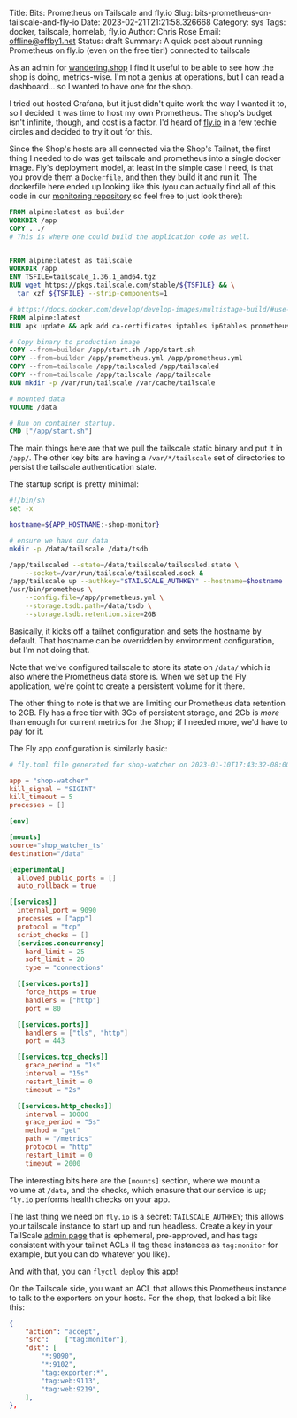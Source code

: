 Title: Bits: Prometheus on Tailscale and fly.io
Slug: bits-prometheus-on-tailscale-and-fly-io
Date: 2023-02-21T21:21:58.326668
Category: sys
Tags: docker, tailscale, homelab, fly.io
Author: Chris Rose
Email: offline@offby1.net
Status: draft
Summary: A quick post about running Prometheus on fly.io (even on the free tier!) connected to tailscale

As an admin for [wandering.shop](https://wandering.shop) I find it useful to be able to see how the shop is doing, metrics-wise. I'm not a genius at operations, but I can read a dashboard... so I wanted to have one for the shop.

I tried out hosted Grafana, but it just didn't quite work the way I wanted it to, so I decided it was time to host my own Prometheus. The shop's budget isn't infinite, though, and cost is a factor. I'd heard of [fly.io](https://fly.io) in a few techie circles and decided to try it out for this.

Since the Shop's hosts are all connected via the Shop's Tailnet, the first thing I needed to do was get tailscale and prometheus into a single docker image. Fly's deployment model, at least in the simple case I need, is that you provide them a `Dockerfile`, and then they build it and run it. The dockerfile here ended up looking like this (you can actually find all of this code in our [monitoring repository](https://github.com/wandering-shop/monitor/tree/main/prometheus/) so feel free to just look there):

```dockerfile
FROM alpine:latest as builder
WORKDIR /app
COPY . ./
# This is where one could build the application code as well.


FROM alpine:latest as tailscale
WORKDIR /app
ENV TSFILE=tailscale_1.36.1_amd64.tgz
RUN wget https://pkgs.tailscale.com/stable/${TSFILE} && \
  tar xzf ${TSFILE} --strip-components=1

# https://docs.docker.com/develop/develop-images/multistage-build/#use-multi-stage-builds
FROM alpine:latest
RUN apk update && apk add ca-certificates iptables ip6tables prometheus && rm -rf /var/cache/apk/*

# Copy binary to production image
COPY --from=builder /app/start.sh /app/start.sh
COPY --from=builder /app/prometheus.yml /app/prometheus.yml
COPY --from=tailscale /app/tailscaled /app/tailscaled
COPY --from=tailscale /app/tailscale /app/tailscale
RUN mkdir -p /var/run/tailscale /var/cache/tailscale

# mounted data
VOLUME /data

# Run on container startup.
CMD ["/app/start.sh"]
```

The main things here are that we pull the tailscale static binary and put it in `/app/`. The other key bits are having a `/var/*/tailscale` set of directories to persist the tailscale authentication state.

The startup script is pretty minimal:

```bash
#!/bin/sh
set -x

hostname=${APP_HOSTNAME:-shop-monitor}

# ensure we have our data
mkdir -p /data/tailscale /data/tsdb

/app/tailscaled --state=/data/tailscale/tailscaled.state \
    --socket=/var/run/tailscale/tailscaled.sock &
/app/tailscale up --authkey="$TAILSCALE_AUTHKEY" --hostname=$hostname
/usr/bin/prometheus \
    --config.file=/app/prometheus.yml \
    --storage.tsdb.path=/data/tsdb \
    --storage.tsdb.retention.size=2GB
```

Basically, it kicks off a tailnet configuration and sets the hostname by default. That hostname can be overridden by environment configuration, but I'm not doing that.

Note that we've configured tailscale to store its state on `/data/` which is also where the Prometheus data store is. When we set up the Fly application, we're goint to create a persistent volume for it there.

The other thing to note is that we are limiting our Prometheus data retention to 2GB. Fly has a free tier with 3Gb of persistent storage, and 2Gb is _more_ than enough for current metrics for the Shop; if I needed more, we'd have to pay for it.

The Fly app configuration is similarly basic:

```toml
# fly.toml file generated for shop-watcher on 2023-01-10T17:43:32-08:00

app = "shop-watcher"
kill_signal = "SIGINT"
kill_timeout = 5
processes = []

[env]

[mounts]
source="shop_watcher_ts"
destination="/data"

[experimental]
  allowed_public_ports = []
  auto_rollback = true

[[services]]
  internal_port = 9090
  processes = ["app"]
  protocol = "tcp"
  script_checks = []
  [services.concurrency]
    hard_limit = 25
    soft_limit = 20
    type = "connections"

  [[services.ports]]
    force_https = true
    handlers = ["http"]
    port = 80

  [[services.ports]]
    handlers = ["tls", "http"]
    port = 443

  [[services.tcp_checks]]
    grace_period = "1s"
    interval = "15s"
    restart_limit = 0
    timeout = "2s"

  [[services.http_checks]]
    interval = 10000
    grace_period = "5s"
    method = "get"
    path = "/metrics"
    protocol = "http"
    restart_limit = 0
    timeout = 2000
```

The interesting bits here are the `[mounts]` section, where we mount a volume at `/data`, and the checks, which enasure that our service is up; `fly.io` performs health checks on your app.

The last thing we need on `fly.io` is a secret: `TAILSCALE_AUTHKEY`; this allows your tailscale instance to start up and run headless. Create a key in your TailScale [admin page](https://login.tailscale.com/admin/settings/keys) that is ephemeral, pre-approved, and has tags consistent with your tailnet ACLs (I tag these instances as `tag:monitor` for example, but you can do whatever you like).

And with that, you can `flyctl deploy` this app!

On the Tailscale side, you want an ACL that allows this Prometheus instance to talk to the exporters on your hosts. For the shop, that looked a bit like this:

```json
{
	"action": "accept",
	"src":    ["tag:monitor"],
	"dst": [
		"*:9090",
		"*:9102",
		"tag:exporter:*",
		"tag:web:9113",
		"tag:web:9219",
	],
},
```
